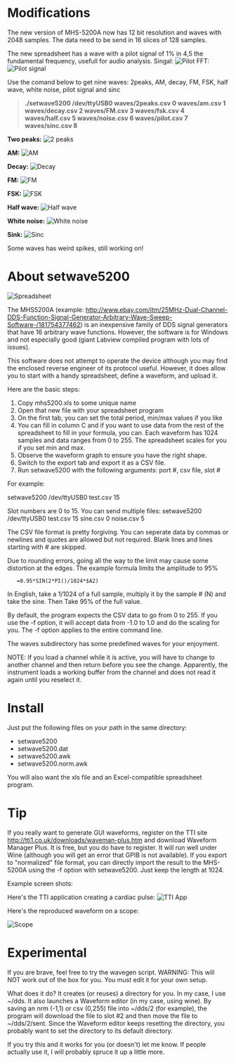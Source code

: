 Modifications
=======
The new version of MHS-5200A now has 12 bit resolution and waves with 2048 samples. The data need to be send in 16 slices of 128 samples.

The new spreadsheet has a wave with a pilot signal of 1% in 4,5 the fundamental frequency, usefull for audio analysis.
Singal:
![Pilot](https://github.com/jeffersonpimenta/new-mhs5200a-12-bits/blob/master/images/pilot.jpg)
FFT:
![Pilot signal](https://github.com/jeffersonpimenta/new-mhs5200a-12-bits/blob/master/images/pilot%20signal)

Use the comand below to get nine waves: 2peaks, AM, decay, FM, FSK, half wave, white noise, pilot signal and sinc

> **./setwave5200 /dev/ttyUSB0 waves/2peaks.csv 0 waves/am.csv 1 waves/decay.csv 2 waves/FM.csv 3 waves/fsk.csv 4 waves/half.csv 5 waves/noise.csv 6 waves/pilot.csv 7 waves/sinc.csv 8**

**Two peaks:**
![2 peaks](https://github.com/jeffersonpimenta/new-mhs5200a-12-bits/blob/master/images/2peaks.jpg)

**AM:**
![AM](https://github.com/jeffersonpimenta/new-mhs5200a-12-bits/blob/master/images/am.jpg)

**Decay:**
![Decay](https://github.com/jeffersonpimenta/new-mhs5200a-12-bits/blob/master/images/decay.jpg)

**FM:**
![FM](https://github.com/jeffersonpimenta/new-mhs5200a-12-bits/blob/master/images/fm.jpg)

**FSK:**
![FSK](https://github.com/jeffersonpimenta/new-mhs5200a-12-bits/blob/master/images/fsk.jpg)

**Half wave:**
![Half wave](https://github.com/jeffersonpimenta/new-mhs5200a-12-bits/blob/master/images/half.jpg)

**White noise:**
![White noise](https://github.com/jeffersonpimenta/new-mhs5200a-12-bits/blob/master/images/noise.jpg)

**Sink:**
![Sinc](https://github.com/jeffersonpimenta/new-mhs5200a-12-bits/blob/master/images/sinc.jpg)

Some waves has weird spikes, still working on!

About setwave5200
=================

![Spreadsheet](https://raw.github.com/jeffersonpimenta/new-mhs5200a-12-bits/master/images/screenshot_211.png "The system in action")

The MHS5200A (example: http://www.ebay.com/itm/25MHz-Dual-Channel-DDS-Function-Signal-Generator-Arbitrary-Wave-Sweep-Software-/181754377462) is an inexpensive family of DDS signal generators that have
16 arbitrary wave functions. However, the software is for Windows and not
especially good (giant Labview compiled program with lots of issues).

This software does not attempt to operate the device although you may
find the enclosed reverse engineer of its protocol useful. However, it
does allow you to start with a handy spreadsheet, define a waveform, and
upload it.

Here are the basic steps:

1) Copy mhs5200.xls to some unique name
2) Open that new file with your spreadsheet program
3) On the first tab, you can set the total period, min/max values if you like
4) You can fill in column C and if you want to use data from the rest of the spreadsheet to fill in your formula, you can. Each waveform has 1024 samples and data ranges from 0 to 255. The spreadsheet scales for you if you set min and max.
5) Observe the waveform graph to ensure you have the right shape.
6) Switch to the export tab and export it as a CSV file.
7) Run setwave5200 with the following arguments: port #, csv file, slot #

For example:

setwave5200 /dev/ttyUSB0 test.csv 15

Slot numbers are 0 to 15. You can send multiple files:
setwave5200 /dev/ttyUSB0 test.csv 15 sine.csv 0 noise.csv 5

The CSV file format is pretty forgiving. You can seperate data by
commas or newlines and quotes are allowed but not required. Blank lines
and lines starting with # are skipped.

Due to rounding errors, going all the way to the limit may cause some
distortion at the edges. The example formula limits the amplitude to 95%

       =0.95*SIN(2*PI()/1024*$A2)

In English, take a 1/1024 of a full sample, multiply it by the sample #
(N) and take the sine. Then Take 95% of the full value.

By default, the program expects the CSV data to go from 0 to 255. If you
use the -f option, it will accept data from -1.0 to 1.0 and do the scaling
for you. The -f option applies to the entire command line.

The waves subdirectory has some predefined waves for your enjoyment.

NOTE: If you load a channel while it is active, you will have to change
to another channel and then return before you see the change. Apparently,
the instrument loads a working buffer from the channel and does not read
it again until you reselect it.


Install
=======
Just put the following files on your path in the same directory:
* setwave5200
* setwave5200.dat
* setwave5200.awk
* setwave5200.norm.awk

You will also want the xls file and an Excel-compatible spreadsheet program.


Tip
===
If you really want to generate GUI waveforms, register on the TTI site
http://tti1.co.uk/downloads/waveman-plus.htm and download Waveform Manager Plus.
It is free, but you do have to register. It will run well under Wine (although
you will get an error that GPIB is not available). If you export to  "normalized"
file format, you can directly import the result to the MHS-5200A using the
-f option with setwave5200. Just keep the length at 1024.

Example screen shots:

Here's the TTI application creating a cardiac pulse:
![TTI App](https://raw.githubusercontent.com/wd5gnr/mhs5200a/master/images/screenshot_212.png "App View")


Here's the reproduced waveform on a scope:

![Scope](https://raw.githubusercontent.com/wd5gnr/mhs5200a/master/images/cardiac.png "Scope View")

Experimental
============
If you are brave, feel free to try the wavegen script. WARNING: This will NOT
work out of the box for you. You must edit it for your own setup.

What does it do? It creates (or reuses) a directory for you. In my case, I
use ~/dds. It also launches a Waveform editor (in my case, using wine).
By saving an nrm (-1,1) or csv (0,255) file into ~/dds/2 (for example), the
program will download the file to slot #2 and then move the file to
~/dds/2/sent. Since the Waveform editor keeps resetting the directory,
you probably want to set the directory to its default directory.

If you try this and it works for you (or doesn't) let me know. If people
actually use it, I will probably spruce it up a little more.

